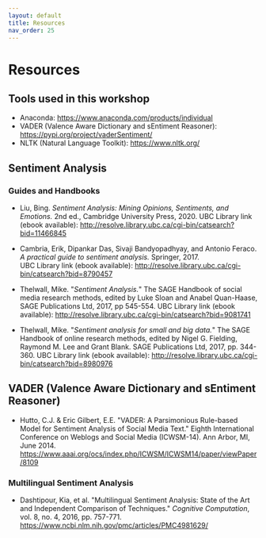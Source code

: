 ```yaml
---
layout: default
title: Resources
nav_order: 25
---
```

# Resources

## Tools used in this workshop
- Anaconda: <https://www.anaconda.com/products/individual>
- VADER (Valence Aware Dictionary and sEntiment Reasoner): <https://pypi.org/project/vaderSentiment/>
- NLTK (Natural Language Toolkit): <https://www.nltk.org/>

## Sentiment Analysis 
### Guides and Handbooks 

- Liu, Bing. _Sentiment Analysis: Mining Opinions, Sentiments, and Emotions._ 2nd ed., Cambridge University Press, 2020. UBC Library link (ebook available): <http://resolve.library.ubc.ca/cgi-bin/catsearch?bid=11466845>

- Cambria, Erik, Dipankar Das, Sivaji Bandyopadhyay, and Antonio Feraco.  _A practical guide to sentiment analysis._ Springer, 2017.  
UBC Library link (ebook available): <http://resolve.library.ubc.ca/cgi-bin/catsearch?bid=8790457>

- Thelwall, Mike. "_Sentiment Analysis._" The SAGE Handbook of social media research methods, edited by Luke Sloan and Anabel Quan-Haase, SAGE Publications Ltd, 2017, pp 545-554. 
UBC Library link (ebook available): <http://resolve.library.ubc.ca/cgi-bin/catsearch?bid=9081741>

- Thelwall, Mike.  "_Sentiment analysis for small and big data._" The SAGE Handbook of online research methods, edited by Nigel G. Fielding, Raymond M. Lee and Grant Blank. SAGE Publications Ltd, 2017, pp. 344-360. 
UBC Library link (ebook available): <http://resolve.library.ubc.ca/cgi-bin/catsearch?bid=8980976>  

## VADER (Valence Aware Dictionary and sEntiment Reasoner)
- Hutto, C.J. & Eric Gilbert, E.E. "VADER: A Parsimonious Rule-based Model for Sentiment Analysis of Social Media Text." Eighth International Conference on Weblogs and Social Media (ICWSM-14). Ann Arbor, MI, June 2014. <https://www.aaai.org/ocs/index.php/ICWSM/ICWSM14/paper/viewPaper/8109>

### Multilingual Sentiment Analysis

- Dashtipour, Kia, et al. "Multilingual Sentiment Analysis: State of the Art and Independent Comparison of Techniques." _Cognitive Computation_, vol. 8, no. 4, 2016, pp. 757-771. <https://www.ncbi.nlm.nih.gov/pmc/articles/PMC4981629/>



